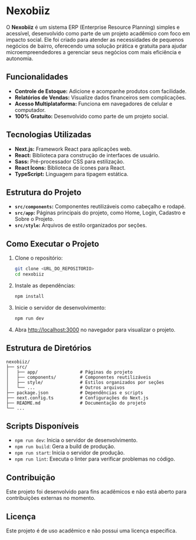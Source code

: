 # Nexobiiz

O **Nexobiiz** é um sistema ERP (Enterprise Resource Planning) simples e acessível, desenvolvido como parte de um projeto acadêmico com foco em impacto social. Ele foi criado para atender as necessidades de pequenos negócios de bairro, oferecendo uma solução prática e gratuita para ajudar microempreendedores a gerenciar seus negócios com mais eficiência e autonomia.

## Funcionalidades

- **Controle de Estoque:** Adicione e acompanhe produtos com facilidade.
- **Relatórios de Vendas:** Visualize dados financeiros sem complicações.
- **Acesso Multiplataforma:** Funciona em navegadores de celular e computador.
- **100% Gratuito:** Desenvolvido como parte de um projeto social.

## Tecnologias Utilizadas

- **Next.js:** Framework React para aplicações web.
- **React:** Biblioteca para construção de interfaces de usuário.
- **Sass:** Pré-processador CSS para estilização.
- **React Icons:** Biblioteca de ícones para React.
- **TypeScript:** Linguagem para tipagem estática.

## Estrutura do Projeto

- **`src/components`:** Componentes reutilizáveis como cabeçalho e rodapé.
- **`src/app`:** Páginas principais do projeto, como Home, Login, Cadastro e Sobre o Projeto.
- **`src/style`:** Arquivos de estilo organizados por seções.

## Como Executar o Projeto

1. Clone o repositório:

   ```bash
   git clone <URL_DO_REPOSITORIO>
   cd nexobiiz
   ```

2. Instale as dependências:

   ```bash
   npm install
   ```

3. Inicie o servidor de desenvolvimento:

   ```bash
   npm run dev
   ```

4. Abra [http://localhost:3000](http://localhost:3000) no navegador para visualizar o projeto.

## Estrutura de Diretórios

```
nexobiiz/
├── src/
│   ├── app/                # Páginas do projeto
│   ├── components/         # Componentes reutilizáveis
│   ├── style/              # Estilos organizados por seções
│   └── ...                 # Outros arquivos
├── package.json            # Dependências e scripts
├── next.config.ts          # Configurações do Next.js
├── README.md               # Documentação do projeto
└── ...
```

## Scripts Disponíveis

- `npm run dev`: Inicia o servidor de desenvolvimento.
- `npm run build`: Gera a build de produção.
- `npm run start`: Inicia o servidor de produção.
- `npm run lint`: Executa o linter para verificar problemas no código.

## Contribuição

Este projeto foi desenvolvido para fins acadêmicos e não está aberto para contribuições externas no momento.

## Licença

Este projeto é de uso acadêmico e não possui uma licença específica.
